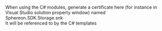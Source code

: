 When using the C# modules, generate a certificate here (for instance in Visual Studio solution property window) named <br /> 
Sphereon.SDK.Storage.snk<br />It will be referenced to by the C# templates
